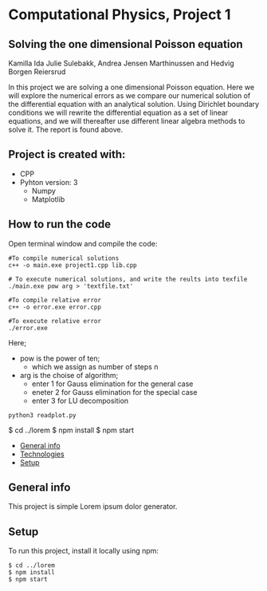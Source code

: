# Computational Physics, Project 1 
## Solving the one dimensional Poisson equation

Kamilla Ida Julie Sulebakk, Andrea Jensen Marthinussen and Hedvig Borgen Reiersrud

In this project we are solving a one dimensional Poisson equation. Here we will explore the numerical errors as we compare our numerical solution of the differential equation with an analytical solution. Using Dirichlet boundary conditions we will rewrite the differential equation as a set of linear equations, and we will thereafter use different linear algebra methods to solve it. The report is found above. 

## Project is created with:
* CPP
* Pyhton version: 3
	* Numpy 
	* Matplotlib

## How to run the code
Open terminal window and compile the code: 
```
#To compile numerical solutions 
c++ -o main.exe project1.cpp lib.cpp

# To execute numerical solutions, and write the reults into texfile
./main.exe pow arg > 'textfile.txt'

#To compile relative error 
c++ -o error.exe error.cpp

#To execute relative error
./error.exe
```
Here; 
* pow is the power of ten;
	* which we assign as number of steps n 
* arg is the choise of algorithm; 
	* enter 1 for Gauss elimination for the general case
	* eneter 2 for Gauss elimination for the special case
	* enter 3 for LU decomposition
```
python3 readplot.py 
```


$ cd ../lorem
$ npm install
$ npm start



* [General info](#general-info)
* [Technologies](#technologies)
* [Setup](#setup)

## General info
This project is simple Lorem ipsum dolor generator.
	
	
## Setup
To run this project, install it locally using npm:

```
$ cd ../lorem
$ npm install
$ npm start
```
